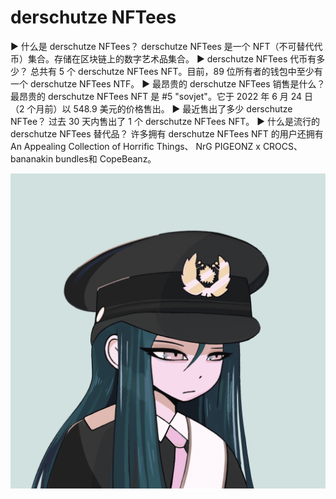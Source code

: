 # derschutze NFTees

▶ 什么是 derschutze NFTees？
derschutze NFTees 是一个 NFT（不可替代代币）集合。存储在区块链上的数字艺术品集合。
▶ derschutze NFTees 代币有多少？
总共有 5 个 derschutze NFTees NFT。目前，89 位所有者的钱包中至少有一个 derschutze NFTees NTF。
▶ 最昂贵的 derschutze NFTees 销售是什么？
最昂贵的 derschutze NFTees NFT 是 #5 "sovjet"。它于 2022 年 6 月 24 日（2 个月前）以 548.9 美元的价格售出。
▶ 最近售出了多少 derschutze NFTee？
过去 30 天内售出了 1 个 derschutze NFTees NFT。
▶ 什么是流行的 derschutze NFTees 替代品？
许多拥有 derschutze NFTees NFT 的用户还拥有 An Appealing Collection of Horrific Things、 NrG PIGEONZ x CROCS、 bananakin bundles和 CopeBeanz。

![nft](unnamed.png)



